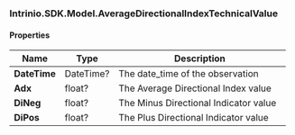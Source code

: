[//]: # (CLASS:Intrinio.SDK.Model.AverageDirectionalIndexTechnicalValue)

[//]: # (KIND:object)

### Intrinio.SDK.Model.AverageDirectionalIndexTechnicalValue
#### Properties

[//]: # (START_DEFINITION)

Name | Type | Description
------------ | ------------- | -------------
**DateTime** | DateTime? | The date_time of the observation &nbsp;
**Adx** | float? | The Average Directional Index value &nbsp;
**DiNeg** | float? | The Minus Directional Indicator value &nbsp;
**DiPos** | float? | The Plus Directional Indicator value &nbsp;

[//]: # (END_DEFINITION)



